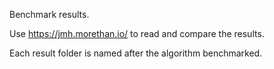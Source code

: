 Benchmark results.

Use https://jmh.morethan.io/ to read and compare the results.

Each result folder is named after the algorithm benchmarked.